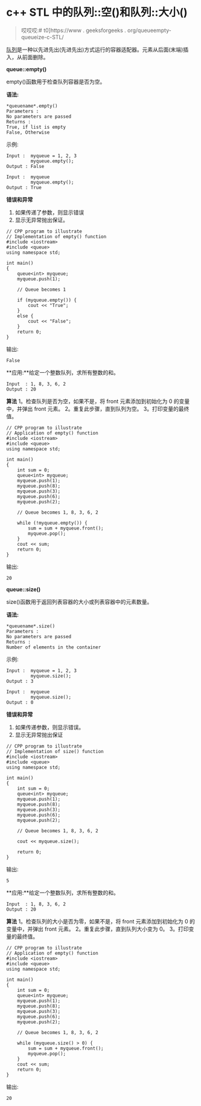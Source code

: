 # c++ STL 中的队列::空()和队列::大小()

> 哎哎哎:# t0]https://www . geeksforgeeks . org/queueempty-queueize-c-STL/

[队列](https://www.geeksforgeeks.org/queue-cpp-stl/)是一种以先进先出(先进先出)方式运行的容器适配器。元素从后面(末端)插入，从前面删除。

**queue::empty()**

empty()函数用于检查队列容器是否为空。

**语法:**

```
*queuename*.empty()
Parameters :
No parameters are passed
Returns :
True, if list is empty
False, Otherwise

```

示例:

```
Input :  myqueue = 1, 2, 3
         myqueue.empty();
Output : False

Input :  myqueue
         myqueue.empty();
Output : True

```

**错误和异常**

1.  如果传递了参数，则显示错误
2.  显示无异常抛出保证。

```
// CPP program to illustrate
// Implementation of empty() function
#include <iostream>
#include <queue>
using namespace std;

int main()
{
    queue<int> myqueue;
    myqueue.push(1);

    // Queue becomes 1

    if (myqueue.empty()) {
        cout << "True";
    }
    else {
        cout << "False";
    }
    return 0;
}
```

输出:

```
False

```

**应用:**给定一个整数队列，求所有整数的和。

```
Input  : 1, 8, 3, 6, 2
Output : 20

```

**算法**
1。检查队列是否为空，如果不是，将 front 元素添加到初始化为 0 的变量中，并弹出 front 元素。
2。重复此步骤，直到队列为空。
3。打印变量的最终值。

```
// CPP program to illustrate
// Application of empty() function
#include <iostream>
#include <queue>
using namespace std;

int main()
{
    int sum = 0;
    queue<int> myqueue;
    myqueue.push(1);
    myqueue.push(8);
    myqueue.push(3);
    myqueue.push(6);
    myqueue.push(2);

    // Queue becomes 1, 8, 3, 6, 2

    while (!myqueue.empty()) {
        sum = sum + myqueue.front();
        myqueue.pop();
    }
    cout << sum;
    return 0;
}
```

输出:

```
20

```

**queue::size()**

size()函数用于返回列表容器的大小或列表容器中的元素数量。

**语法:**

```
*queuename*.size()
Parameters :
No parameters are passed
Returns :
Number of elements in the container

```

示例:

```
Input :  myqueue = 1, 2, 3
         myqueue.size();
Output : 3

Input :  myqueue
         myqueue.size();
Output : 0

```

**错误和异常**

1.  如果传递参数，则显示错误。
2.  显示无异常抛出保证

```
// CPP program to illustrate
// Implementation of size() function
#include <iostream>
#include <queue>
using namespace std;

int main()
{
    int sum = 0;
    queue<int> myqueue;
    myqueue.push(1);
    myqueue.push(8);
    myqueue.push(3);
    myqueue.push(6);
    myqueue.push(2);

    // Queue becomes 1, 8, 3, 6, 2

    cout << myqueue.size();

    return 0;
}
```

输出:

```
5

```

**应用:**给定一个整数队列，求所有整数的和。

```
Input  : 1, 8, 3, 6, 2
Output : 20

```

**算法**
1。检查队列的大小是否为零，如果不是，将 front 元素添加到初始化为 0 的变量中，并弹出 front 元素。
2。重复此步骤，直到队列大小变为 0。
3。打印变量的最终值。

```
// CPP program to illustrate
// Application of empty() function
#include <iostream>
#include <queue>
using namespace std;

int main()
{
    int sum = 0;
    queue<int> myqueue;
    myqueue.push(1);
    myqueue.push(8);
    myqueue.push(3);
    myqueue.push(6);
    myqueue.push(2);

    // Queue becomes 1, 8, 3, 6, 2

    while (myqueue.size() > 0) {
        sum = sum + myqueue.front();
        myqueue.pop();
    }
    cout << sum;
    return 0;
}
```

输出:

```
20

```